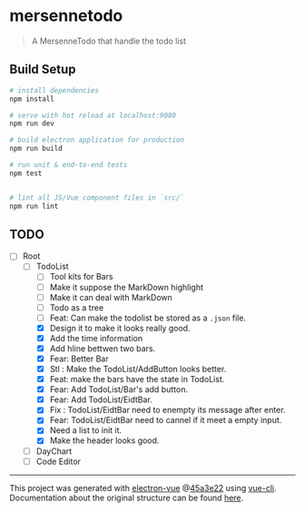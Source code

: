 # mersennetodo

> A MersenneTodo that handle the todo list

## Build Setup

``` bash
# install dependencies
npm install

# serve with hot reload at localhost:9080
npm run dev

# build electron application for production
npm run build

# run unit & end-to-end tests
npm test


# lint all JS/Vue component files in `src/`
npm run lint

```

## TODO

- [ ] Root
  - [ ] TodoList
    - [ ] Tool kits for Bars
    - [ ] Make it suppose the MarkDown highlight
    - [ ] Make it can deal with MarkDown
    - [ ] Todo as a tree
    - [ ] Feat: Can make the todolist be stored as a `.json` file.
    - [x] Design it to make it looks really good.
    - [x] Add the time information
    - [x] Add hline bettwen two bars.
    - [x] Fear: Better Bar
    - [x] Stl : Make the TodoList/AddButton looks better.
    - [x] Feat: make the bars have the state in TodoList.
    - [x] Fear: Add TodoList/Bar's add button.
    - [x] Fear: Add TodoList/EidtBar.
    - [x] Fix : TodoList/EidtBar need to enempty its message after enter.
    - [x] Fear: TodoList/EidtBar need to cannel if it meet a empty input.
    - [x] Need a list to init it.
    - [x] Make the header looks good.
  - [ ] DayChart
  - [ ] Code Editor

---

This project was generated with
[electron-vue](https://github.com/SimulatedGREG/electron-vue)
@[45a3e22](https://github.com/SimulatedGREG/electron-vue/tree/45a3e224e7bb8fc71909021ccfdcfec0f461f634)
using [vue-cli](https://github.com/vuejs/vue-cli). Documentation about the
original structure can be found
[here](https://simulatedgreg.gitbooks.io/electron-vue/content/index.html).

